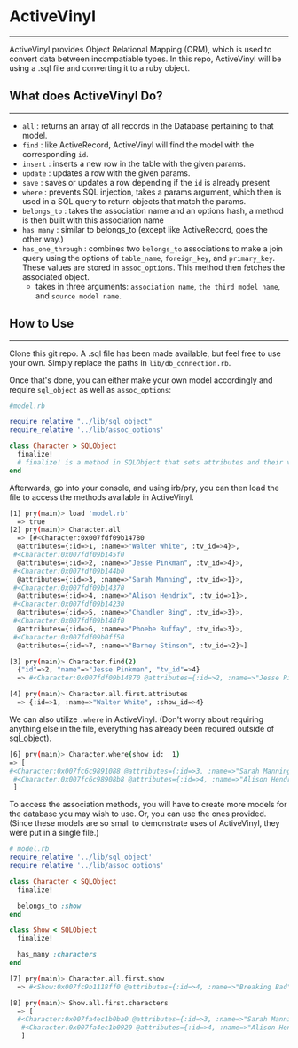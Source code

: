 # ActiveVinyl
---
ActiveVinyl provides Object Relational Mapping (ORM), which is used to convert data between incompatiable types. In this repo, ActiveVinyl will be using a .sql file and converting it to a ruby object.

## What does ActiveVinyl Do?
---
- `all` : returns an array of all records in the Database pertaining to that model.
-  `find` : like ActiveRecord, ActiveVinyl will find the model with the corresponding `id`.
-  `insert` : inserts a new row in the table with the given params.
-  `update` : updates a row with the given params.
-  `save` : saves or updates a row depending if the `id` is already present
- `where` : prevents SQL injection, takes a params argument, which then is used in a SQL query to return objects that match the params.
- `belongs_to` : takes the association name and an options hash, a method is then built with this association name
- `has_many` : similar to belongs_to (except like ActiveRecord, goes the other way.)
- `has_one_through` : combines two `belongs_to` associations to make a join query using the options of `table_name`, `foreign_key`, and `primary_key`. These values are stored in `assoc_options`. This method then fetches the associated object.
    + takes in three arguments: `association name`, `the third model name`, and `source model name`.

## How to Use
---
Clone this git repo. A .sql file has been made available, but feel free to use your own. Simply replace the paths in `lib/db_connection.rb`.

Once that's done, you can either make your own model accordingly and require `sql_object` as well as `assoc_options`:

```ruby
#model.rb

require_relative "../lib/sql_object"
require_relative '../lib/assoc_options'

class Character > SQLObject
  finalize!
  # finalize! is a method in SQLObject that sets attributes and their values.
end
```

Afterwards, go into your console, and using irb/pry, you can then load the file to access the methods available in ActiveVinyl.

```bash
[1] pry(main)> load 'model.rb'
  => true
[2] pry(main)> Character.all
  => [#<Character:0x007fdf09b14780
  @attributes={:id=>1, :name=>"Walter White", :tv_id=>4}>,
 #<Character:0x007fdf09b145f0
  @attributes={:id=>2, :name=>"Jesse Pinkman", :tv_id=>4}>,
 #<Character:0x007fdf09b144b0
  @attributes={:id=>3, :name=>"Sarah Manning", :tv_id=>1}>,
 #<Character:0x007fdf09b14370
  @attributes={:id=>4, :name=>"Alison Hendrix", :tv_id=>1}>,
 #<Character:0x007fdf09b14230
  @attributes={:id=>5, :name=>"Chandler Bing", :tv_id=>3}>,
 #<Character:0x007fdf09b140f0
  @attributes={:id=>6, :name=>"Phoebe Buffay", :tv_id=>3}>,
 #<Character:0x007fdf09b0ff50
  @attributes={:id=>7, :name=>"Barney Stinson", :tv_id=>2}>]

[3] pry(main)> Character.find(2)
  {"id"=>2, "name"=>"Jesse Pinkman", "tv_id"=>4}
  => #<Character:0x007fdf09b14870 @attributes={:id=>2, :name=>"Jesse Pinkman", :tv_id=>4}>

[4] pry(main)> Character.all.first.attributes
  => {:id=>1, :name=>"Walter White", :show_id=>4}

```

We can also utilize `.where` in ActiveVinyl. (Don't worry about requiring anything else in the file, everything has already been required outside of sql_object).

```bash
[6] pry(main)> Character.where(show_id:  1)
=> [
#<Character:0x007fc6c9891088 @attributes={:id=>3, :name=>"Sarah Manning", :show_id=>1}>,
 #<Character:0x007fc6c98908b8 @attributes={:id=>4, :name=>"Alison Hendrix", :show_id=>1}>
 ]
```

To access the association methods, you will have to create more models for the database you may wish to use. Or, you can use the ones provided. (Since these models are so small to demonstrate uses of ActiveVinyl, they were put in a single file.)

```ruby
# model.rb
require_relative '../lib/sql_object'
require_relative '../lib/assoc_options'

class Character < SQLObject
  finalize!

  belongs_to :show
end

class Show < SQLObject
  finalize!

  has_many :characters
end

```

```bash
[7] pry(main)> Character.all.first.show
  => #<Show:0x007fc9b1118ff0 @attributes={:id=>4, :name=>"Breaking Bad", :showType_id=>1}>

[8] pry(main)> Show.all.first.characters
  => [
  #<Character:0x007fa4ec1b0ba0 @attributes={:id=>3, :name=>"Sarah Manning", :show_id=>1}>,
   #<Character:0x007fa4ec1b0920 @attributes={:id=>4, :name=>"Alison Hendrix", :show_id=>1}>
   ]

```
